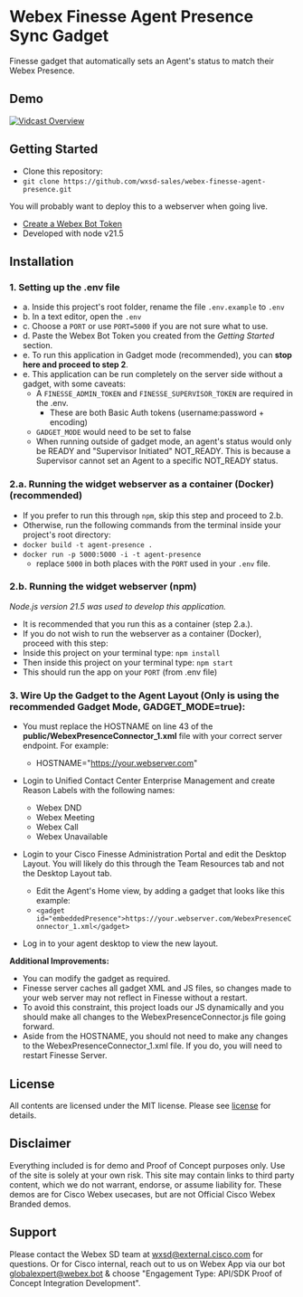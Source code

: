 # Webex Finesse Agent Presence Sync Gadget

Finesse gadget that automatically sets an Agent's status to match their Webex Presence.

## Demo
[![Vidcast Overview](https://github.com/user-attachments/assets/436cedfc-4080-4b9c-ba66-eca111f9f637)](https://app.vidcast.io/share/62f0cf80-1f45-4984-9649-06fb3ddea1b3)



## Getting Started

- Clone this repository:
 - ```git clone https://github.com/wxsd-sales/webex-finesse-agent-presence.git```

You will probably want to deploy this to a webserver when going live.

- [Create a Webex Bot Token](https://developer.webex.com/docs/bots)
- Developed with node v21.5


## Installation

### 1. Setting up the .env file
- a. Inside this project's root folder, rename the file ```.env.example``` to ```.env```
- b. In a text editor, open the ```.env```
- c. Choose a ```PORT``` or use ```PORT=5000``` if you are not sure what to use.
- d. Paste the Webex Bot Token you created from the *Getting Started* section.
- e. To run this application in Gadget mode (recommended), you can **stop here and proceed to step 2**.
- e. This application can be run completely on the server side without a gadget, with some caveats:
  - A ```FINESSE_ADMIN_TOKEN``` and ```FINESSE_SUPERVISOR_TOKEN``` are required in the .env.
    - These are both Basic Auth tokens (username:password + encoding)
  - ```GADGET_MODE``` would need to be set to false
  - When running outside of gadget mode, an agent's status would only be READY and "Supervisor Initiated" NOT_READY. This is because a Supervisor cannot set an Agent to a specific NOT_READY status.
  

### 2.a. Running the widget webserver as a container (Docker) (recommended)

- If you prefer to run this through ```npm```, skip this step and proceed to 2.b.
- Otherwise, run the following commands from the terminal inside your project's root directory:
- `docker build -t agent-presence .`
- `docker run -p 5000:5000 -i -t agent-presence`
  - replace `5000` in both places with the ```PORT``` used in your `.env` file.  

### 2.b. Running the widget webserver (npm)
_Node.js version 21.5 was used to develop this application._

- It is recommended that you run this as a container (step 2.a.).
- If you do not wish to run the webserver as a container (Docker), proceed with this step:
- Inside this project on your terminal type: `npm install`
- Then inside this project on your terminal type: `npm start`
- This should run the app on your ```PORT``` (from .env file)


### 3. Wire Up the Gadget to the Agent Layout (Only is using the recommended Gadget Mode, GADGET_MODE=true):

- You must replace the HOSTNAME on line 43 of the **public/WebexPresenceConnector_1.xml** file with your correct server endpoint. For example:
  - HOSTNAME="https://your.webserver.com"

- Login to Unified Contact Center Enterprise Management and create Reason Labels with the following names:
  - Webex DND
  - Webex Meeting
  - Webex Call
  - Webex Unavailable
- Login to your Cisco Finesse Administration Portal and edit the Desktop Layout. You will likely do this through the Team Resources tab and not the Desktop Layout tab.
  - Edit the Agent's Home view, by adding a gadget that looks like this example:
  - ```<gadget id="embeddedPresence">https://your.webserver.com/WebexPresenceConnector_1.xml</gadget>```
- Log in to your agent desktop to view the new layout.

**Additional Improvements:**

- You can modify the gadget as required.
- Finesse server caches all gadget XML and JS files, so changes made to your web server may not reflect in Finesse without a restart.
- To avoid this constraint, this project loads our JS dynamically and you should make all changes to the WebexPresenceConnector.js file going forward.
- Aside from the HOSTNAME, you should not need to make any changes to the WebexPresenceConnector_1.xml file. If you do, you will need to restart Finesse Server.

## License

All contents are licensed under the MIT license. Please see [license](LICENSE) for details.

## Disclaimer

<!-- Keep the following here -->  
Everything included is for demo and Proof of Concept purposes only. Use of the site is solely at your own risk. This site may contain links to third party content, which we do not warrant, endorse, or assume liability for. These demos are for Cisco Webex usecases, but are not Official Cisco Webex Branded demos.
 
 
## Support

Please contact the Webex SD team at [wxsd@external.cisco.com](mailto:wxsd@external.cisco.com?subject=WebexFinesseAgentPresenceGadget) for questions. Or for Cisco internal, reach out to us on Webex App via our bot globalexpert@webex.bot & choose "Engagement Type: API/SDK Proof of Concept Integration Development". 

